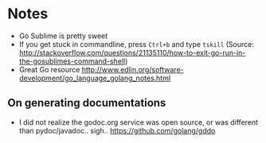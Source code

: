 # Notes

* Go Sublime is pretty sweet
* If you get stuck in commandline, press `Ctrl+b` and type `tskill` (Source: http://stackoverflow.com/questions/21135110/how-to-exit-go-run-in-the-gosublimes-command-shell)
* Great Go resource http://www.edlin.org/software-development/go_language_golang_notes.html

## On generating documentations

* I did not realize the godoc.org service was open source, or was different than pydoc/javadoc.. sigh..
https://github.com/golang/gddo 
